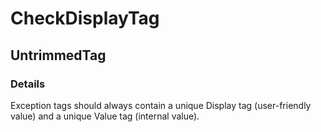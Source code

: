 ﻿---  
uid: Validator_2_40_4  
---

# CheckDisplayTag

## UntrimmedTag

### Details

Exception tags should always contain a unique Display tag (user\-friendly value) and a unique Value tag (internal value).

